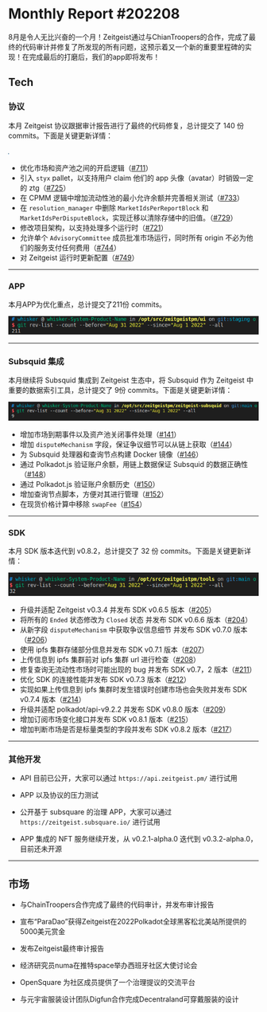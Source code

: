 # Monthly Report #202208

8月是令人无比兴奋的一个月！Zeitgeist通过与ChianTroopers的合作，完成了最终的代码审计并修复了所发现的所有问题，这预示着又一个新的重要里程碑的实现！在完成最后的打磨后，我们的app即将发布！

## Tech

### 协议

本月 Zeitgeist 协议跟据审计报告进行了最终的代码修复，总计提交了 140 份 commits。下面是关键更新详情：

![](./../img/2022-09-01_12-05.png)

- 优化市场和资产池之间的开启逻辑（[#711](https://github.com/zeitgeistpm/zeitgeist/commit/dffd0e9fca361440a9341e34d3239ee80c5833b1)）
- 引入 `styx` pallet，以支持用户 claim 他们的 app 头像（avatar）时销毁一定的 ztg（[#725](https://github.com/zeitgeistpm/zeitgeist/commit/1307e2a78b96d2603aca3497334132b62ebcc2de)）
- 在 CPMM 逻辑中增加流动性池的最小允许余额并完善相关测试（[#733](https://github.com/zeitgeistpm/zeitgeist/commit/b79f2ed4fec5acdd245e3358be0de90ea4bbf364)）
- 在 `resolution_manager` 中删除 `MarketIdsPerReportBlock` 和 `MarketIdsPerDisputeBlock`，实现迁移以清除存储中的旧值。（[#729](https://github.com/zeitgeistpm/zeitgeist/commit/3c7e8301e03eccecde82668f53cc05dbd3054311)）
- 修改项目架构，以支持处理多个运行时（[#721](https://github.com/zeitgeistpm/zeitgeist/commit/a6ec39273e5a20ecb38d79dea5b0374abe935b41)）
- 允许单个 `AdvisoryCommittee` 成员批准市场运行，同时所有 origin 不必为他们的服务支付任何费用（[#744](https://github.com/zeitgeistpm/zeitgeist/commit/c37d2d552fa9dd47c6be85ed908c6d4381472b0c)）
- 对 Zeitgeist 运行时更新配置（[#749](https://github.com/zeitgeistpm/zeitgeist/commit/8788f42732e2e7dd0053390074d005b332d0d6c0)）

---

### APP

本月APP为优化重点，总计提交了211份 commits。

![](./../img/2022-09-01_12-01.png)

---

### Subsquid 集成

本月继续将 Subsquid 集成到 Zeitgeist 生态中，将 Subsquid 作为 Zeitgeist 中重要的数据索引工具，总计提交了 9份 commits。下面是关键更新详情：

![](./../img/2022-09-01_12-04.png)

- 增加市场到期事件以及资产池关闭事件处理（[#141](https://github.com/zeitgeistpm/zeitgeist-subsquid/commit/831c4a59d51a06186a3f46b425443f1ad4dcd4306)）
- 增加 `disputeMechanism` 字段，保证争议细节可以从链上获取（[#144](https://github.com/zeitgeistpm/zeitgeist-subsquid/commit/b9140c11944e3aedb7922c0da4fe75dd13060a87)）
- 为 Subsquid 处理器和查询节点构建 Docker 镜像（[#146](https://github.com/zeitgeistpm/zeitgeist-subsquid/commit/8b8d8891e19807459a315da43de0dae604ab36be)）
- 通过 Polkadot.js 验证账户余额，用链上数据保证 Subsquid 的数据正确性（[#148](https://github.com/zeitgeistpm/zeitgeist-subsquid/commit/cfa404ddb9e1bf227dcdf9475ea30a3625497a9c)）
- 通过 Polkadot.js 验证账户余额历史（[#150](https://github.com/zeitgeistpm/zeitgeist-subsquid/commit/56dfbd6fc70fe2091be470fb77061946cedbdd7e)）
- 增加查询节点脚本，方便对其进行管理（[#152](https://github.com/zeitgeistpm/zeitgeist-subsquid/commit/117d32b960127f5fc9a4ce742c039d41ed52e188)）
- 在现货价格计算中移除 `swapFee`（[#154](https://github.com/zeitgeistpm/zeitgeist-subsquid/commit/55a4a927dfbfe51c4d29175819348af79786978c)）

---

### SDK

本月 SDK 版本迭代到 v0.8.2，总计提交了 32 份 commits。下面是关键更新详情：

![](./../img/2022-09-01_12-06.png)

- 升级并适配 Zeitgeist v0.3.4 并发布 SDK v0.6.5 版本（[#205](https://github.com/zeitgeistpm/tools/commit/cd3417b60ab5095a93089d3e1cd0869c0b9473cf)）
- 将所有的 `Ended` 状态修改为 `Closed` 状态 并发布 SDK v0.6.6 版本（[#204](https://github.com/zeitgeistpm/tools/commit/9a7e9f62c211368a0f32151987e3f0d4459b0699)）
- 从新字段 `disputeMechanism` 中获取争议信息细节 并发布 SDK v0.7.0 版本（[#206](https://github.com/zeitgeistpm/tools/commit/03d5066e5089f899d0513b8467539998dd2c6439)）
- 使用 ipfs 集群存储部分信息并发布 SDK v0.7.1 版本（[#207](https://github.com/zeitgeistpm/tools/commit/699b2247fe6988ecfdd26c6c5a08969d2ad3bb50)）
- 上传信息到 ipfs 集群前对 ipfs 集群 url 进行检查（[#208](https://github.com/zeitgeistpm/tools/commit/2bf8be22a7559c0c9f51276a426884c35680cd42)）
- 修复查询无流动性市场时可能出现的 bug 并发布 SDK v0.7，2 版本（[#211](https://github.com/zeitgeistpm/tools/commit/2807efc773b98785f3b6fdb46d8e23d92953a87f)）
- 优化 SDK 的连接性能并发布 SDK v0.7.3 版本（[#212](https://github.com/zeitgeistpm/tools/commit/e840ce1dad4bafd71d0fce2d6835c95fca736bde)）
- 实现如果上传信息到 ipfs 集群时发生错误时创建市场也会失败并发布 SDK v0.7.4 版本（[#214](https://github.com/zeitgeistpm/tools/commit/768f448c2c501eb378d4212887f8c343d6d63389)）
- 升级并适配 polkadot/api-v9.2.2 并发布 SDK v0.8.0 版本（[#209](https://github.com/zeitgeistpm/tools/commit/a531d0c1a8d6a88cdac45b09741e68d7e646686b)）
- 增加订阅市场变化接口并发布 SDK v0.8.1 版本（[#215](https://github.com/zeitgeistpm/tools/commit/679c6c734183f23856923e24ebbae962d64d4aaa)）
- 增加判断市场是否是标量类型的字段并发布 SDK v0.8.2 版本（[#217](https://github.com/zeitgeistpm/tools/commit/171c64e60559f8d2bf40fb5d80f8f5066cb44911)）

---

### 其他开发

- API 目前已公开，大家可以通过 `https://api.zeitgeist.pm/` 进行试用

- APP 以及协议的压力测试

- 公开基于 subsquare 的治理 APP，大家可以通过 `https://zeitgeist.subsquare.io/` 进行试用

- APP 集成的 NFT 服务继续开发，从 v0.2.1-alpha.0 迭代到 v0.3.2-alpha.0，目前还未开源

---

## 市场

- 与ChainTroopers合作完成了最终的代码审计，并发布审计报告

- 宣布“ParaDao”获得Zeitgeist在2022Polkadot全球黑客松北美站所提供的5000美元赏金

- 发布Zeitgeist最终审计报告

- 经济研究员numa在推特space举办西班牙社区大使讨论会

- OpenSquare 为社区成员提供了一个治理提议的交流平台

- 与元宇宙服装设计团队Digfun合作完成Decentraland可穿戴服装的设计
